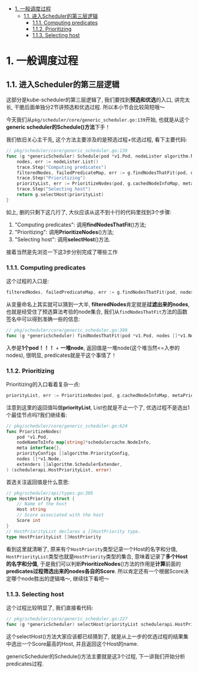 
<!-- @import "[TOC]" {cmd="toc" depthFrom=1 depthTo=6 orderedList=false} -->

<!-- code_chunk_output -->

- [1. 一般调度过程](#1-一般调度过程)
  - [1.1. 进入Scheduler的第三层逻辑](#11-进入scheduler的第三层逻辑)
    - [1.1.1. Computing predicates](#111-computing-predicates)
    - [1.1.2. Prioritizing](#112-prioritizing)
    - [1.1.3. Selecting host](#113-selecting-host)

<!-- /code_chunk_output -->

# 1. 一般调度过程

## 1.1. 进入Scheduler的第三层逻辑

这部分是kube\-scheduler的第三层逻辑了, 我们要找到**预选和优选**的入口, 讲完太长, 干脆后面单独分2节讲预选和优选过程. 所以本小节会比较简短哦～

今天我们从`pkg/scheduler/core/generic_scheduler.go:139`开始, 也就是从这个**generic scheduler的Schedule()方法**下手！

我们依旧关心主干先, 这个方法主要涉及的是预选过程\+优选过程, 看下主要代码: 

```go
// pkg/scheduler/core/generic_scheduler.go:139
func (g *genericScheduler) Schedule(pod *v1.Pod, nodeLister algorithm.NodeLister) (string, error) {
	nodes, err := nodeLister.List()
	trace.Step("Computing predicates")
	filteredNodes, failedPredicateMap, err := g.findNodesThatFit(pod, nodes)
	trace.Step("Prioritizing")
	priorityList, err := PrioritizeNodes(pod, g.cachedNodeInfoMap, metaPrioritiesInterface, g.prioritizers, filteredNodes, g.extenders)
	trace.Step("Selecting host")
	return g.selectHost(priorityList)
}
```

如上, 删的只剩下这几行了, 大伙应该从这不到十行的代码里找到3个步骤: 

1. "Computing predicates": 调用**findNodesThatFit**()方法; 
2. "Prioritizing": 调用**PrioritizeNodes**()方法; 
3. "Selecting host": 调用**selectHost**()方法. 

接着当然是先浏览一下这3步分别完成了哪些工作

### 1.1.1. Computing predicates

这个过程的入口是: 

```go
filteredNodes, failedPredicateMap, err := g.findNodesThatFit(pod, nodes)
```

从变量命名上其实就可以猜到一大半, **filteredNodes**肯定就是**过滤出来的nodes**, 也就是经受住了预选算法考验的node集合, 我们从`findNodesThatFit`方法的函数签名中可以得到准确一些的信息: 

```go
// pkg/scheduler/core/generic_scheduler.go:389
func (g *genericScheduler) findNodesThatFit(pod *v1.Pod, nodes []*v1.Node) ([]*v1.Node, FailedPredicateMap, error)
```

入参是**1个pod！！！** + **一堆node**, 返回值是一堆node(这个堆当然<=入参的nodes), 很明显, predicates就是干这个事情了！

### 1.1.2. Prioritizing

Prioritizing的入口看着复杂一点: 

```go
priorityList, err := PrioritizeNodes(pod, g.cachedNodeInfoMap, metaPrioritiesInterface, g.prioritizers, filteredNodes, g.extenders)
```

注意到这里的返回值叫做**priorityList**, List也就是不止一个了, 优选过程不是选出1个最佳节点吗?我们继续看: 

```go
// pkg/scheduler/core/generic_scheduler.go:624
func PrioritizeNodes(
	pod *v1.Pod,
	nodeNameToInfo map[string]*schedulercache.NodeInfo,
	meta interface{},
	priorityConfigs []algorithm.PriorityConfig,
	nodes []*v1.Node,
	extenders []algorithm.SchedulerExtender,
) (schedulerapi.HostPriorityList, error)
```

首选关注返回值是什么意思: 

```go
// pkg/scheduler/api/types.go:305
type HostPriority struct {
	// Name of the host
	Host string
	// Score associated with the host
	Score int
}
// HostPriorityList declares a []HostPriority type.
type HostPriorityList []HostPriority
```

看到这里就清晰了, 原来有个`HostPriority`类型记录一个Host的名字和分值, `HostPriorityList`类型也就是`HostPriority`类型的集合, 意味着记录了**多个Host的名字和分值**, 于是我们可以判断**PrioritizeNodes**()方法的作用是**计算**前面的**predicates过程筛选出来的nodes各自的Score**. 所以肯定还有一个根据Score决定哪个node胜出的逻辑咯～, 继续往下看吧～

### 1.1.3. Selecting host

这个过程比较明显了, 我们直接看代码: 

```go
// pkg/scheduler/core/generic_scheduler.go:227
func (g *genericScheduler) selectHost(priorityList schedulerapi.HostPriorityList) (string, error)
```

这个selectHost()方法大家应该都已经猜到了, 就是从上一步的优选过程的结果集中选出一个Score最高的Host, 并且返回这个Host的name.

genericScheduler的Schedule()方法主要就是这3个过程, 下一讲我们开始分析predicates过程. 
